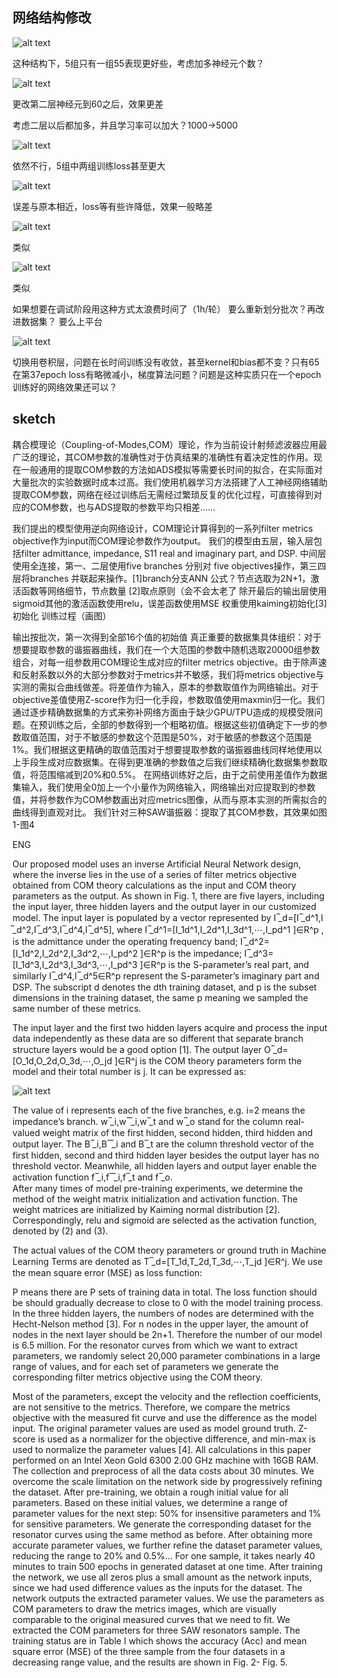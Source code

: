 ## 网络结构修改
![alt text](image.png)

这种结构下，5组只有一组55表现更好些，考虑加多神经元个数？

![alt text](image-1.png)

更改第二层神经元到60之后，效果更差

考虑二层以后都加多，并且学习率可以加大？1000->5000

![alt text](image-2.png)

依然不行，5组中两组训练loss甚至更大

![alt text](image-3.png)

误差与原本相近，loss等有些许降低，效果一般略差

![alt text](image-4.png)

类似

![alt text](image-5.png)

类似

如果想要在调试阶段用这种方式太浪费时间了（1h/轮）
要么重新划分批次？再改进数据集？
要么上平台

![alt text](image-7.png)

切换用卷积层，问题在长时间训练没有收敛，甚至kernel和bias都不变？只有65在第37epoch loss有略微减小，梯度算法问题？问题是这种实质只在一个epoch训练好的网络效果还可以？
## sketch
耦合模理论（Coupling-of-Modes,COM）理论，作为当前设计射频滤波器应用最广泛的理论，其COM参数的准确性对于仿真结果的准确性有着决定性的作用。现在一般通用的提取COM参数的方法如ADS模拟等需要长时间的拟合，在实际面对大量批次的实验数据时成本过高。我们使用机器学习方法搭建了人工神经网络辅助提取COM参数，网络在经过训练后无需经过繁琐反复的优化过程，可直接得到对应的COM参数，也与ADS提取的参数平均只相差……

我们提出的模型使用逆向网络设计，COM理论计算得到的一系列filter metrics objective作为input而COM理论参数作为output。
我们的模型由五层，输入层包括filter admittance, impedance, S11 real and imaginary part, and DSP. 中间层使用全连接，第一、二层使用five branches 分别对 five objectives操作，第三四层将branches 并联起来操作。[1]branch分支ANN
公式？节点选取为2N+1，激活函数等网络细节，节点数量 [2]取点原则（会不会太老了
除开最后的输出层使用sigmoid其他的激活函数使用relu，误差函数使用MSE
权重使用kaiming初始化[3]初始化
训练过程（画图）

输出按批次，第一次得到全部16个值的初始值
真正重要的数据集具体组织：对于想要提取参数的谐振器曲线，我们在一个大范围的参数中随机选取20000组参数组合，对每一组参数用COM理论生成对应的filter metrics objective。由于除声速和反射系数以外的大部分参数对于metrics并不敏感，我们将metrics objective与实测的需拟合曲线做差。将差值作为输入，原本的参数取值作为网络输出。对于objective差值使用Z-score作为归一化手段，参数取值使用maxmin归一化。我们通过逐步精确数据集的方式来弥补网络方面由于缺少GPU/TPU造成的规模受限问题。在预训练之后，全部的参数得到一个粗略初值。根据这些初值确定下一步的参数取值范围，对于不敏感的参数这个范围是50%，对于敏感的参数这个范围是1%。我们根据这更精确的取值范围对于想要提取参数的谐振器曲线同样地使用以上手段生成对应数据集。在得到更准确的参数值之后我们继续精确化数据集参数取值，将范围缩减到20%和0.5%。
在网络训练好之后，由于之前使用差值作为数据集输入，我们使用全0加上一个小量作为网络输入，网络输出对应提取到的参数值，并将参数作为COM参数画出对应metrics图像，从而与原本实测的所需拟合的曲线得到直观对比。
我们针对三种SAW谐振器：提取了其COM参数，其效果如图1-图4

ENG

Our proposed model uses an inverse Artificial Neural Network design, where the inverse lies in the use of a series of filter metrics objective obtained from COM theory calculations as the input and COM theory parameters as the output. As shown in Fig. 1, there are five layers, including the input layer, three hidden layers and the output layer in our customized model. 
The input layer is populated by a vector represented by  I ̅_d=[I ̅_d^1,I ̅_d^2,I ̅_d^3,I ̅_d^4,I ̅_d^5], where I ̅_d^1=[I_1d^1,I_2d^1,I_3d^1,⋯,I_pd^1 ]∈R^p  , is the admittance under the operating frequency band;  I ̅_d^2=[I_1d^2,I_2d^2,I_3d^2,⋯,I_pd^2 ]∈R^p   is the impedance; I ̅_d^3=[I_1d^3,I_2d^3,I_3d^3,⋯,I_pd^3 ]∈R^p   is the S-parameter’s real part, and similarly  I ̅_d^4,I ̅_d^5∈R^p represent the S-parameter’s imaginary part and DSP. The subscript d denotes the dth training dataset, and p is the subset dimensions in the training dataset, the same p meaning we sampled the same number of these metrics.

The input layer and the first two hidden layers acquire and process the input data independently as these data are so different that separate branch structure layers would be a good option [1]. The output layer O ̅_d=[O_1d,O_2d,O_3d,⋯,O_jd ]∈R^j is the COM theory parameters form the model and their total number is j. It can be expressed as: 

![alt text](image-6.png)

The value of i represents each of the five branches, e.g. i=2 means the impedance’s branch. w ̅_i,w ̅  ̅_i,w ̅_t and w ̅_o stand for the column real-valued weight matrix of the first hidden, second hidden, third hidden and output layer. The B ̅_i,B ̅  ̅_i and B ̅_t are the column threshold vector of the first hidden, second and third hidden layer besides the output layer has no threshold vector. Meanwhile, all hidden layers and output layer enable the activation function f ̅_i,f ̅  ̅_i,f ̅_t and f ̅_o.  
After many times of model pre-training experiments, we determine the method of the weight matrix initialization and activation function. The weight matrices are initialized by Kaiming normal distribution [2]. Correspondingly, relu and sigmoid are selected as the activation function, denoted by (2) and (3).

The actual values of the COM theory parameters or ground truth in Machine Learning Terms are denoted as T ̅_d=[T_1d,T_2d,T_3d,⋯,T_jd ]∈R^j. We use the mean square error (MSE) as loss function: 

P means there are P sets of training data in total. The loss function should be should gradually decrease to close to 0 with the model training process. 
In the three hidden layers, the numbers of nodes are determined with the Hecht-Nelson method [3]. For n nodes in the upper layer, the amount of nodes in the next layer should be 2n+1. Therefore the number of our model is 6.5 million.
For the resonator curves from which we want to extract parameters, we randomly select 20,000 parameter combinations in a large range of values, and for each set of parameters we generate the corresponding filter metrics objective using the COM theory. 

Most of the parameters, except the velocity and the reflection coefficients, are not sensitive to the metrics. Therefore, we compare the metrics objective with the measured fit curve and use the difference as the model input. The original parameter values are used as model ground truth. Z-score is used as a normalizer for the objective difference, and min-max is used to normalize the parameter values [4]. All calculations in this paper performed on an Intel Xeon Gold 6300 2.00 GHz machine with 16GB RAM. The collection and preprocess of all the data costs about 30 minutes.
We overcome the scale limitation on the network side by progressively refining the dataset. After pre-training, we obtain a rough initial value for all parameters. Based on these initial values, we determine a range of parameter values for the next step: 50% for insensitive parameters and 1% for sensitive parameters. We generate the corresponding dataset for the resonator curves using the same method as before. After obtaining more accurate parameter values, we further refine the dataset parameter values, reducing the range to 20% and 0.5%... For one sample, it takes nearly 40 minutes to train 500 epochs in generated dataset at one time. 
After training the network, we use all zeros plus a small amount as the network inputs, since we had used difference values as the inputs for the dataset. The network outputs the extracted parameter values. We use the parameters as COM parameters to draw the metrics images, which are visually comparable to the original measured curves that we need to fit.
We extracted the COM parameters for three SAW resonators sample. The training status are in Table I which shows the accuracy (Acc) and mean square error (MSE) of the three sample from the four datasets in a decreasing range value, and the results are shown in Fig. 2- Fig. 5.
